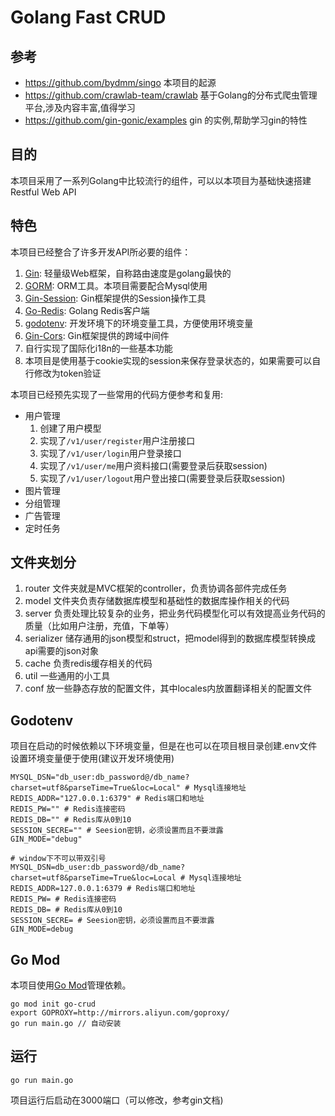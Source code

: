 # Golang Fast CRUD

## 参考 
   - https://github.com/bydmm/singo   本项目的起源
   - https://github.com/crawlab-team/crawlab   基于Golang的分布式爬虫管理平台,涉及内容丰富,值得学习
   - https://github.com/gin-gonic/examples  gin 的实例,帮助学习gin的特性

## 目的

本项目采用了一系列Golang中比较流行的组件，可以以本项目为基础快速搭建Restful Web API

## 特色

本项目已经整合了许多开发API所必要的组件：

1. [Gin](https://github.com/gin-gonic/gin): 轻量级Web框架，自称路由速度是golang最快的 
2. [GORM](http://gorm.io/docs/index.html): ORM工具。本项目需要配合Mysql使用 
3. [Gin-Session](https://github.com/gin-contrib/sessions): Gin框架提供的Session操作工具
4. [Go-Redis](https://github.com/go-redis/redis): Golang Redis客户端
5. [godotenv](https://github.com/joho/godotenv): 开发环境下的环境变量工具，方便使用环境变量
6. [Gin-Cors](https://github.com/gin-contrib/cors): Gin框架提供的跨域中间件
7. 自行实现了国际化i18n的一些基本功能
8. 本项目是使用基于cookie实现的session来保存登录状态的，如果需要可以自行修改为token验证

本项目已经预先实现了一些常用的代码方便参考和复用:

- 用户管理
    1. 创建了用户模型
    2. 实现了```/v1/user/register```用户注册接口
    3. 实现了```/v1/user/login```用户登录接口
    4. 实现了```/v1/user/me```用户资料接口(需要登录后获取session)
    5. 实现了```/v1/user/logout```用户登出接口(需要登录后获取session)
- 图片管理
- 分组管理
- 广告管理
- 定时任务

## 文件夹划分

1. router 文件夹就是MVC框架的controller，负责协调各部件完成任务
2. model 文件夹负责存储数据库模型和基础性的数据库操作相关的代码
3. server 负责处理比较复杂的业务，把业务代码模型化可以有效提高业务代码的质量（比如用户注册，充值，下单等）
4. serializer 储存通用的json模型和struct，把model得到的数据库模型转换成api需要的json对象
5. cache 负责redis缓存相关的代码
6. util 一些通用的小工具
7. conf 放一些静态存放的配置文件，其中locales内放置翻译相关的配置文件

## Godotenv

项目在启动的时候依赖以下环境变量，但是在也可以在项目根目录创建.env文件设置环境变量便于使用(建议开发环境使用)

```shell
MYSQL_DSN="db_user:db_password@/db_name?charset=utf8&parseTime=True&loc=Local" # Mysql连接地址
REDIS_ADDR="127.0.0.1:6379" # Redis端口和地址
REDIS_PW="" # Redis连接密码
REDIS_DB="" # Redis库从0到10
SESSION_SECRE="" # Seesion密钥，必须设置而且不要泄露
GIN_MODE="debug"
```

```shell
# window下不可以带双引号
MYSQL_DSN=db_user:db_password@/db_name?charset=utf8&parseTime=True&loc=Local # Mysql连接地址
REDIS_ADDR=127.0.0.1:6379 # Redis端口和地址
REDIS_PW= # Redis连接密码
REDIS_DB= # Redis库从0到10
SESSION_SECRE= # Seesion密钥，必须设置而且不要泄露
GIN_MODE=debug
```

## Go Mod

本项目使用[Go Mod](https://github.com/golang/go/wiki/Modules)管理依赖。

```shell
go mod init go-crud
export GOPROXY=http://mirrors.aliyun.com/goproxy/
go run main.go // 自动安装
```
## 运行

```shell
go run main.go
```

项目运行后启动在3000端口（可以修改，参考gin文档)